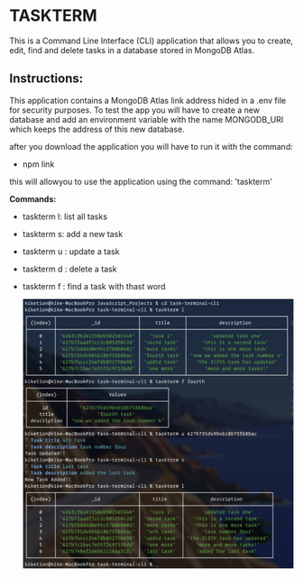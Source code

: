 # TASKTERM

This is a Command Line Interface (CLI) application that allows you to create, edit, find and delete tasks in a database stored in MongoDB Atlas.

## Instructions:

This application contains a MongoDB Atlas link address hided in a .env file for security purposes. To test the app you will have to create a new database and add an environment variable with the name MONGODB_URI which keeps the address of this new database.

after you download the application you will have to run it with the command:

- npm link

this will allowyou to use the application using the command: 'taskterm'

**Commands:**

- taskterm l: list all tasks
- taskterm s: add a new task
- taskterm u <id>: update a task
- taskterm d <id>: delete a task
- taskterm f <some word>: find a task with thast word

  ![taskterm task-terminal-cli](taskterm.jpeg)
